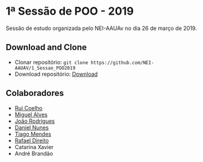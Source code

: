 # 1ª Sessão de POO - 2019
Sessão de estudo organizada pelo NEI-AAUAv no dia 26 de março de 2019.

## Download and Clone
* Clonar repositório: `git clone https://github.com/NEI-AAUAV/1_Sessao_POO2019`
* Download repositório: [Download](https://github.com/NEI-AAUAV/1_Sessao_POO2019/archive/master.zip)

## Colaboradores
* [Rui Coelho](https://github.com/user-cube)
* [Miguel Alves](https://github.com/miguelfradinho)
* [João Rodrigues](https://github.com/joaosilva9)
* [Daniel Nunes](https://github.com/danielfbnunes)
* [Tiago Mendes](https://github.com/tiagocmendes)
* [Rafael Direito](https://github.com/rafadireito)
* Catarina Xavier
* André Brandão
